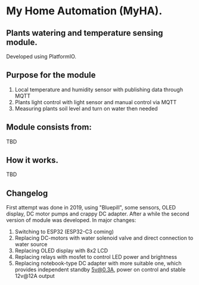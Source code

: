 # My Home Automation (MyHA).
## Plants watering and temperature sensing module.
Developed using PlatformIO.

## Purpose for the module
1. Local temperature and humidity sensor with publishing data through MQTT
2. Plants light control with light sensor and manual control via MQTT
3. Measuring plants soil level and turn on water then needed

## Module consists from:
TBD

## How it works.
TBD

## Changelog
First attempt was done in 2019, using "Bluepill", some sensors, OLED display, DC motor pumps and crappy DC adapter. After a while the second version of module was developed. In major changes:
1. Switching to ESP32 (ESP32-C3 coming)
2. Replacing DC-motors with water solenoid valve and direct connection to water source
3. Replacing OLED display with 8x2 LCD
4. Replacing relays with mosfet to control LED power and brightness
5. Replacing notebook-type DC adapter with more suitable one, which provides independent standby 5v@0.3A, power on control and stable 12v@12A output

